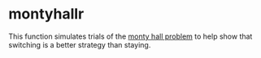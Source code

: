 # montyhallr

This function simulates trials of the [monty hall problem](https://en.wikipedia.org/wiki/Monty_Hall_problem) to help show that switching is a better strategy than staying.
